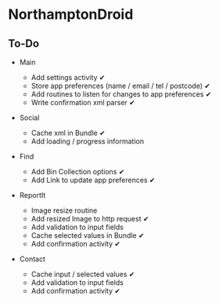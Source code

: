 NorthamptonDroid
================

To-Do
-----


* Main
	* Add settings activity &#10004;
	* Store app preferences (name / email / tel / postcode) &#10004;
	* Add routines to listen for changes to app preferences &#10004;
	* Write confirmation xml parser &#10004;
		
* Social
	* Cache xml in Bundle &#10004;
	* Add loading / progress information
		
* Find
	* Add Bin Collection options &#10004;
	* Add Link to update app preferences &#10004;
		
* ReportIt
	* Image resize routine
	* Add resized Image to http request &#10004;
	* Add validation to input fields
	* Cache selected values in Bundle &#10004;
	* Add confirmation activity &#10004;
		
* Contact
	* Cache input / selected values &#10004;
	* Add validation to input fields
	* Add confirmation activity &#10004;
		
		
		